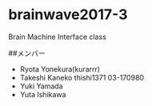 # brainwave2017-3
Brain Machine Interface class


##メンバー

- Ryota Yonekura(kurarrr)
- Takeshi Kaneko thishi1371 03-170980
- Yuki Yamada
- Yuta Ishikawa